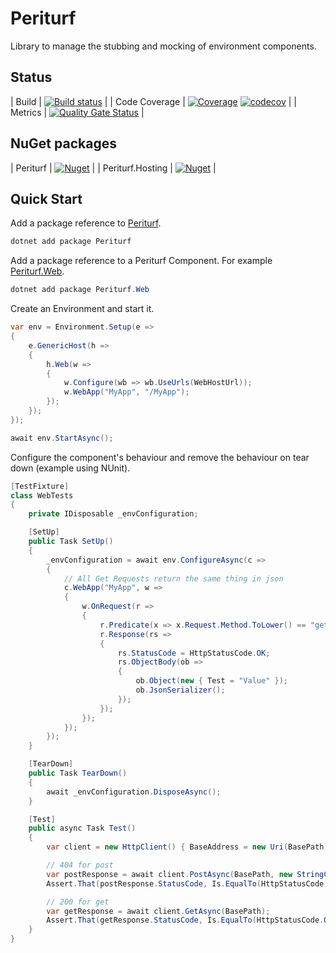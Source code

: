 # Periturf

Library to manage the stubbing and mocking of environment components. 

## Status

| Build         | [![Build status](https://ci.appveyor.com/api/projects/status/uwewgbfhrhul8jct/branch/master?svg=true)](https://ci.appveyor.com/project/adz21c/periturf/branch/master) |
| Code Coverage | [![Coverage](https://sonarcloud.io/api/project_badges/measure?branch=master&project=adz21c_Periturf&metric=coverage)](https://sonarcloud.io/dashboard?id=adz21c_Periturf&branch=master) [![codecov](https://codecov.io/gh/adz21c/Periturf/branch/master/graph/badge.svg)](https://codecov.io/gh/adz21c/Periturf/branch/master) |
| Metrics       | [![Quality Gate Status](https://sonarcloud.io/api/project_badges/measure?branch=master&project=adz21c_Periturf&metric=alert_status)](https://sonarcloud.io/dashboard?id=adz21c_Periturf&branch=master) |

## NuGet packages

| Periturf         | [![Nuget](https://img.shields.io/nuget/v/periturf.svg)](https://www.nuget.org/packages/Periturf/) |
| Periturf.Hosting | [![Nuget](https://img.shields.io/nuget/v/periturf.hosting.svg)](https://www.nuget.org/packages/Periturf.Hosting/) |

## Quick Start

Add a package reference to [Periturf](https://www.nuget.org/packages/Periturf).

```powershell
dotnet add package Periturf
```

Add a package reference to a Periturf Component. For example [Periturf.Web](https://www.nuget.org/packages/Periturf.Web).

```powershell
dotnet add package Periturf.Web
```

Create an Environment and start it.

```csharp
var env = Environment.Setup(e =>
{
    e.GenericHost(h =>
    {
        h.Web(w =>
        {
            w.Configure(wb => wb.UseUrls(WebHostUrl));
            w.WebApp("MyApp", "/MyApp");
        });
    });
});

await env.StartAsync();
```

Configure the component's behaviour and remove the behaviour on tear down (example using NUnit).

```csharp
[TestFixture]
class WebTests
{
    private IDisposable _envConfiguration;

    [SetUp]
    public Task SetUp()
    {
        _envConfiguration = await env.ConfigureAsync(c =>
        {
            // All Get Requests return the same thing in json
            c.WebApp("MyApp", w =>
            {
                w.OnRequest(r =>
                {
                    r.Predicate(x => x.Request.Method.ToLower() == "get");
                    r.Response(rs =>
                    {
                        rs.StatusCode = HttpStatusCode.OK;
                        rs.ObjectBody(ob =>
                        {
                            ob.Object(new { Test = "Value" });
                            ob.JsonSerializer();
                        });
                    });
                });
            });
        });
    }

    [TearDown]
    public Task TearDown()
    {
        await _envConfiguration.DisposeAsync();
    }

    [Test]
    public async Task Test()
    {
        var client = new HttpClient() { BaseAddress = new Uri(BasePath) };

        // 404 for post
        var postResponse = await client.PostAsync(BasePath, new StringContent(""));
        Assert.That(postResponse.StatusCode, Is.EqualTo(HttpStatusCode.NotFound));

        // 200 for get
        var getResponse = await client.GetAsync(BasePath);
        Assert.That(getResponse.StatusCode, Is.EqualTo(HttpStatusCode.OK));
    }
}
```
